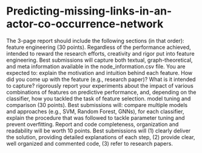# Predicting-missing-links-in-an-actor-co-occurrence-network


The 3-page report should include the following sections (in that order):
feature engineering (30 points). Regardless of the performance achieved, intended to reward the research efforts, creativity and rigor put into feature engineering. Best submissions will capture both textual, graph-theoretical, and meta information available in the node_information.csv file. You are expected to:
explain the motivation and intuition behind each feature. How did you come up with the feature (e.g., research paper)? What is it intended to capture?
rigorously report your experiments about the impact of various combinations of features on predictive performance, and, depending on the classifier, how you tackled the task of feature selection.
model tuning and comparison (30 points). Best submissions will:
compare multiple models and approaches (e.g., SVM, Random Forest, GNNs),
for each classifier, explain the procedure that was followed to tackle parameter tuning and prevent overfitting.
Report and code completeness, organization and readability will be worth 10 points. Best submissions will (1) clearly deliver the solution, providing detailed explanations of each step, (2) provide clear, well organized and commented code, (3) refer to research papers.

